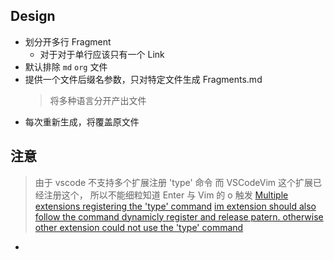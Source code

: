 ## Design
- 划分开多行 Fragment 
  - 对于对于单行应该只有一个 Link
- 默认排除 `md` `org` 文件
- 提供一个文件后缀名参数，只对特定文件生成 Fragments.md
  > 将多种语言分开产出文件
- 每次重新生成，将覆盖原文件

## 注意
> 由于 vscode 不支持多个扩展注册 'type' 命令 而 VSCodeVim 这个扩展已经注册这个， 所以不能细粒知道 Enter 与 Vim 的 o 触发
> [Multiple extensions registering the 'type' command](https://github.com/microsoft/vscode/issues/13441)
> [im extension should also follow the command dynamicly register and release patern. otherwise other extension could not use the 'type' command](https://github.com/VSCodeVim/Vim/issues/1500) 
- 